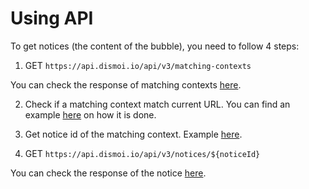 # Using API

To get notices (the content of the bubble), you need to follow 4 steps:

1. GET
`https://api.dismoi.io/api/v3/matching-contexts`

You can check the response of matching contexts [here](https://github.com/dis-moi/backend/blob/master/docs/openapi.json#L12).

2. Check if a matching context match current URL. You can find an example [here](https://framagit.org/bequet/bequet/-/blob/master/background.js#L32) on how it is done.

3. Get notice id of the matching context. Example [here](https://framagit.org/bequet/bequet/-/blob/master/background.js#L37).

4. GET
`https://api.dismoi.io/api/v3/notices/${noticeId}`

You can check the response of the notice [here](https://github.com/dis-moi/backend/blob/master/docs/openapi.json#L126).
